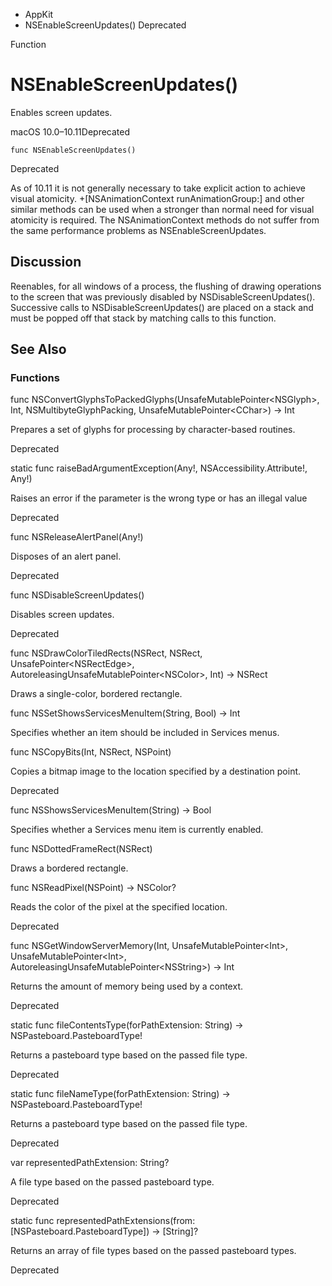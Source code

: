 

- AppKit
-  NSEnableScreenUpdates() Deprecated

Function

# NSEnableScreenUpdates()

Enables screen updates.

macOS 10.0–10.11Deprecated

``` source
func NSEnableScreenUpdates()
```

Deprecated

As of 10.11 it is not generally necessary to take explicit action to achieve visual atomicity. +\[NSAnimationContext runAnimationGroup:\] and other similar methods can be used when a stronger than normal need for visual atomicity is required. The NSAnimationContext methods do not suffer from the same performance problems as NSEnableScreenUpdates.

## Discussion

Reenables, for all windows of a process, the flushing of drawing operations to the screen that was previously disabled by NSDisableScreenUpdates(). Successive calls to NSDisableScreenUpdates() are placed on a stack and must be popped off that stack by matching calls to this function.

## See Also

### Functions

func NSConvertGlyphsToPackedGlyphs(UnsafeMutablePointer&lt;NSGlyph>, Int, NSMultibyteGlyphPacking, UnsafeMutablePointer&lt;CChar>) -> Int

Prepares a set of glyphs for processing by character-based routines.

Deprecated

static func raiseBadArgumentException(Any!, NSAccessibility.Attribute!, Any!)

Raises an error if the parameter is the wrong type or has an illegal value

Deprecated

func NSReleaseAlertPanel(Any!)

Disposes of an alert panel.

Deprecated

func NSDisableScreenUpdates()

Disables screen updates.

Deprecated

func NSDrawColorTiledRects(NSRect, NSRect, UnsafePointer&lt;NSRectEdge>, AutoreleasingUnsafeMutablePointer&lt;NSColor>, Int) -> NSRect

Draws a single-color, bordered rectangle.

func NSSetShowsServicesMenuItem(String, Bool) -> Int

Specifies whether an item should be included in Services menus.

func NSCopyBits(Int, NSRect, NSPoint)

Copies a bitmap image to the location specified by a destination point.

Deprecated

func NSShowsServicesMenuItem(String) -> Bool

Specifies whether a Services menu item is currently enabled.

func NSDottedFrameRect(NSRect)

Draws a bordered rectangle.

func NSReadPixel(NSPoint) -> NSColor?

Reads the color of the pixel at the specified location.

Deprecated

func NSGetWindowServerMemory(Int, UnsafeMutablePointer&lt;Int>, UnsafeMutablePointer&lt;Int>, AutoreleasingUnsafeMutablePointer&lt;NSString>) -> Int

Returns the amount of memory being used by a context.

Deprecated

static func fileContentsType(forPathExtension: String) -> NSPasteboard.PasteboardType!

Returns a pasteboard type based on the passed file type.

Deprecated

static func fileNameType(forPathExtension: String) -> NSPasteboard.PasteboardType!

Returns a pasteboard type based on the passed file type.

Deprecated

var representedPathExtension: String?

A file type based on the passed pasteboard type.

Deprecated

static func representedPathExtensions(from: [NSPasteboard.PasteboardType]) -> [String]?

Returns an array of file types based on the passed pasteboard types.

Deprecated

